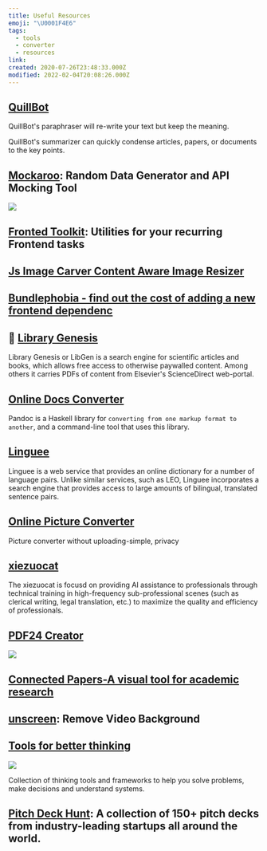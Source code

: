 ```yaml
---
title: Useful Resources
emoji: "\U0001F4E6"
tags:
  - tools
  - converter
  - resources
link:
created: 2020-07-26T23:48:33.000Z
modified: 2022-02-04T20:08:26.000Z
---
```


## [QuillBot](https://quillbot.com/)

QuillBot's paraphraser will re-write your text but keep the meaning.

QuillBot's summarizer can quickly condense articles, papers, or documents to the key points.

## [Mockaroo](https://www.mockaroo.com/): Random Data Generator and API Mocking Tool

![](https://qxf2.com/blog/wp-content/uploads/2017/07/if_conditional_statement.png)

## [Fronted Toolkit](https://www.fetoolkit.io/): Utilities for your recurring Frontend tasks

## [Js Image Carver Content Aware Image Resizer](https://trekhleb.dev/js-image-carver/)

## [Bundlephobia - find out the cost of adding a new frontend dependenc](https://bundlephobia.com/)

## 🥢 [Library Genesis](http://gen.lib.rus.ec/)

Library Genesis or LibGen is a search engine for scientific articles and books, which allows free access to otherwise paywalled content. Among others it carries PDFs of content from Elsevier's ScienceDirect web-portal.

## [Online Docs Converter](https://pandoc.org/try/)

Pandoc is a Haskell library for `converting from one markup format to another`, and a command-line tool that uses this library.

## [Linguee](https://www.linguee.com/)

Linguee is a web service that provides an online dictionary for a number of language pairs. Unlike similar services, such as LEO, Linguee incorporates a search engine that provides access to large amounts of bilingual, translated sentence pairs.

## [Online Picture Converter](https://renzhezhilu.github.io/webp2jpg-online/)

Picture converter without uploading-simple, privacy

## [xiezuocat](https://xiezuocat.com/#/)

The xiezuocat is focusd on providing AI assistance to professionals through technical training in high-frequency sub-professional scenes (such as clerical writing, legal translation, etc.) to maximize the quality and efficiency of professionals.

## [PDF24 Creator](https://tools.pdf24.org/en/)

![](https://tools.pdf24.org/static/img/creator/ui_file_tools_1_thumb.jpg?v=5d19dac8)

## [Connected Papers-A visual tool for academic research](https://medium.com/connectedpapers/connected-papers-partners-with-arxiv-8ce8122f6b4c)

## [unscreen](https://www.unscreen.com/): Remove Video Background

## [Tools for better thinking](https://untools.co/)

![](https://camo.githubusercontent.com/6a7a8fe3e4a3d3fd7d17caa8955ced88938502c2/68747470733a2f2f7777772e77616e67626173652e636f6d2f626c6f67696d672f61737365742f3230323030352f6267323032303035333030352e6a7067)

Collection of thinking tools and frameworks to help you solve problems, make decisions and understand systems.

## [Pitch Deck Hunt](https://www.pitchdeckhunt.com/): A collection of 150+ pitch decks from industry-leading startups all around the world.
